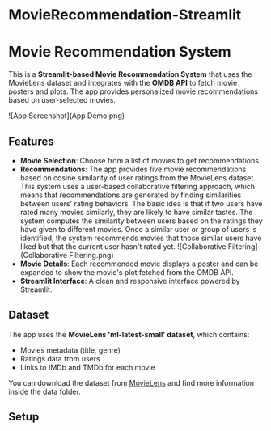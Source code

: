 # MovieRecommendation-Streamlit

# Movie Recommendation System

This is a **Streamlit-based Movie Recommendation System** that uses the MovieLens dataset and integrates with the **OMDB API** to fetch movie posters and plots. The app provides personalized movie recommendations based on user-selected movies.

![App Screenshot](App Demo.png)

## Features

- **Movie Selection**: Choose from a list of movies to get recommendations.
- **Recommendations**: The app provides five movie recommendations based on cosine similarity of user ratings from the MovieLens dataset. This system uses a user-based collaborative filtering approach, which means that recommendations are generated by finding similarities between users' rating behaviors. The basic idea is that if two users have rated many movies similarly, they are likely to have similar tastes. The system computes the similarity between users based on the ratings they have given to different movies. Once a similar user or group of users is identified, the system recommends movies that those similar users have liked but that the current user hasn't rated yet.
![Collaborative Filtering](Collaborative Filtering.png)
- **Movie Details**: Each recommended movie displays a poster and can be expanded to show the movie's plot fetched from the OMDB API.
- **Streamlit Interface**: A clean and responsive interface powered by Streamlit.

## Dataset

The app uses the **MovieLens 'ml-latest-small' dataset**, which contains:

- Movies metadata (title, genre)
- Ratings data from users
- Links to IMDb and TMDb for each movie

You can download the dataset from [MovieLens](https://grouplens.org/datasets/movielens/latest/) and find more information inside the data folder.

## Setup


